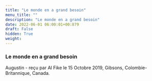 ```yaml
---
title: "Le monde en a grand besoin"
menu_title: ""
description: "Le monde en a grand besoin"
date: 2022-06-01 06:00:01+00:879
draft: False
hidden: True
weight:
---
```

### Le monde en a grand besoin

Augustin - reçu par Al Fike le 15 Octobre 2019, Gibsons, Colombie-Britannique, Canada.



